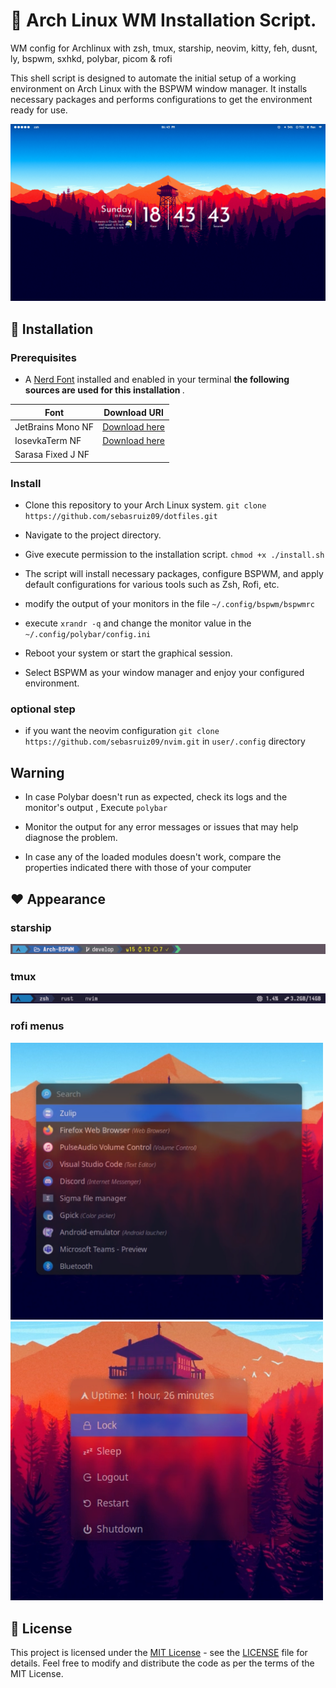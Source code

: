 🐧 Arch Linux WM Installation Script.
===

WM config for Archlinux with zsh, tmux, starship, neovim, kitty, feh, dusnt, ly, bspwm, sxhkd, polybar, picom & rofi

This shell script is designed to automate the initial setup of a working environment on Arch Linux with the BSPWM window manager. It installs necessary packages and performs configurations to get the environment ready for use.



![screenshot](assets/desktop.png)



## 🚀 Installation

### Prerequisites

- A [Nerd Font](https://www.nerdfonts.com/) installed and enabled in your terminal <b>the following sources are used for this installation </b>.
  
| Font              | Download URl    |
| ------------------| ----------------|
| JetBrains Mono NF | <a href="https://github.com/ryanoasis/nerd-fonts/releases/download/v3.1.1/JetBrainsMono.zip">Download here</a> |
| IosevkaTerm NF    | <a href="https://github.com/ryanoasis/nerd-fonts/releases/download/v3.1.1/IosevkaTerm.zip">Download here</a> |  
| Sarasa Fixed J NF |       |

### Install

- Clone this repository to your Arch Linux system. ```git clone https://github.com/sebasruiz09/dotfiles.git```

- Navigate to the project directory.

- Give execute permission to the installation script. ```chmod +x ./install.sh```
  
- The script will install necessary packages, configure BSPWM, and apply default configurations for various tools such as Zsh, Rofi, etc.

- modify the output of your monitors in the file ```~/.config/bspwm/bspwmrc```

- execute ```xrandr -q``` and change the monitor value in the ```~/.config/polybar/config.ini```

- Reboot your system or start the graphical session.

- Select BSPWM as your window manager and enjoy your configured environment.

### optional step

- if you want the neovim configuration ```git clone https://github.com/sebasruiz09/nvim.git``` in ```user/.config``` directory

## Warning

- In case Polybar doesn't run as expected, check its logs and the monitor's output , Execute ```polybar```

- Monitor the output for any error messages or issues that may help diagnose the problem.

- In case any of the loaded modules doesn't work, compare the properties indicated there with those of your computer

## ❤️ Appearance

### starship
![screenshot](assets/starship_prompt.png)

### tmux
![screenshot](assets/tmux.png)

### rofi menus
<div float="left">
<img src="assets/apps_menu.png" alt="screenshot" width="500"/>
<img src="assets/powermenu.png" alt="screenshot" width="500"/>
</div>

## 📝 License

This project is licensed under the [MIT License](https://opensource.org/licenses/MIT) - see the [LICENSE](https://github.com/sebasruiz09/Arch-BSPWM/LICENSE) file for details.
Feel free to modify and distribute the code as per the terms of the MIT License.
